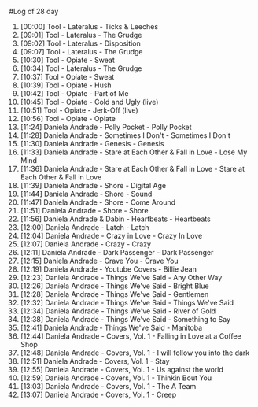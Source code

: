 #Log of 28 day

1. [00:00] Tool - Lateralus - Ticks & Leeches
1. [09:01] Tool - Lateralus - The Grudge
1. [09:02] Tool - Lateralus - Disposition
1. [09:07] Tool - Lateralus - The Grudge
1. [10:30] Tool - Opiate - Sweat
1. [10:34] Tool - Lateralus - The Grudge
1. [10:37] Tool - Opiate - Sweat
1. [10:39] Tool - Opiate - Hush
1. [10:42] Tool - Opiate - Part of Me
1. [10:45] Tool - Opiate - Cold and Ugly (live)
1. [10:51] Tool - Opiate - Jerk-Off (live)
1. [10:56] Tool - Opiate - Opiate
1. [11:24] Daniela Andrade - Polly Pocket - Polly Pocket
1. [11:28] Daniela Andrade - Sometimes I Don't - Sometimes I Don't
1. [11:30] Daniela Andrade - Genesis - Genesis
1. [11:33] Daniela Andrade - Stare at Each Other & Fall in Love - Lose My Mind
1. [11:36] Daniela Andrade - Stare at Each Other & Fall in Love - Stare at Each Other & Fall in Love
1. [11:39] Daniela Andrade - Shore - Digital Age
1. [11:44] Daniela Andrade - Shore - Sound
1. [11:47] Daniela Andrade - Shore - Come Around
1. [11:51] Daniela Andrade - Shore - Shore
1. [11:56] Daniela Andrade & Dabin - Heartbeats - Heartbeats
1. [12:00] Daniela Andrade - Latch - Latch
1. [12:04] Daniela Andrade - Crazy in Love - Crazy In Love
1. [12:07] Daniela Andrade - Crazy - Crazy
1. [12:11] Daniela Andrade - Dark Passenger - Dark Passenger
1. [12:15] Daniela Andrade - Crave You - Crave You
1. [12:19] Daniela Andrade - Youtube Covers - Billie Jean
1. [12:23] Daniela Andrade - Things We've Said - Any Other Way
1. [12:26] Daniela Andrade - Things We've Said - Bright Blue
1. [12:28] Daniela Andrade - Things We've Said - Gentlemen
1. [12:32] Daniela Andrade - Things We've Said - Things We've Said
1. [12:34] Daniela Andrade - Things We've Said - River of Gold
1. [12:38] Daniela Andrade - Things We've Said - Something to Say
1. [12:41] Daniela Andrade - Things We've Said - Manitoba
1. [12:44] Daniela Andrade - Covers, Vol. 1 - Falling in Love at a Coffee Shop
1. [12:48] Daniela Andrade - Covers, Vol. 1 - I will follow you into the dark
1. [12:51] Daniela Andrade - Covers, Vol. 1 - Stay
1. [12:55] Daniela Andrade - Covers, Vol. 1 - Us against the world
1. [12:59] Daniela Andrade - Covers, Vol. 1 - Thinkin Bout You
1. [13:03] Daniela Andrade - Covers, Vol. 1 - The A Team
1. [13:07] Daniela Andrade - Covers, Vol. 1 - Creep

